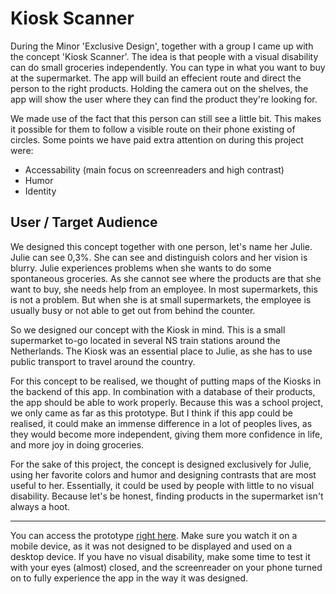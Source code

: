 # Kiosk Scanner

During the Minor 'Exclusive Design', together with a group I came up with the concept 'Kiosk Scanner'. The idea is that people with a visual disability can do small groceries independently. You can type in what you want to buy at the supermarket. The app will build an effecient route and direct the person to the right products. Holding the camera out on the shelves, the app will show the user where they can find the product they're looking for.

We made use of the fact that this person can still see a little bit. This makes it possible for them to follow a visible route on their phone existing of circles. Some points we have paid extra attention on during this project were:

- Accessability (main focus on screenreaders and high contrast)
- Humor
- Identity

## User / Target Audience

We designed this concept together with one person, let's name her Julie. Julie can see 0,3%. She can see and distinguish colors and her vision is blurry. Julie experiences problems when she wants to do some spontaneous groceries. As she cannot see where the products are that she want to buy, she needs help from an employee. In most supermarkets, this is not a problem. But when she is at small supermarkets, the employee is usually busy or not able to get out from behind the counter.

So we designed our concept with the Kiosk in mind. This is a small supermarket to-go located in several NS train stations around the Netherlands. The Kiosk was an essential place to Julie, as she has to use public transport to travel around the country.

For this concept to be realised, we thought of putting maps of the Kiosks in the backend of this app. In combination with a database of their products, the app should be able to work properly. Because this was a school project, we only came as far as this prototype. But I think if this app could be realised, it could make an immense difference in a lot of peoples lives, as they would become more independent, giving them more confidence in life, and more joy in doing groceries.

For the sake of this project, the concept is designed exclusively for Julie, using her favorite colors and humor and designing contrasts that are most useful to her. Essentially, it could be used by people with little to no visual disability. Because let's be honest, finding products in the supermarket isn't always a hoot.

---

You can access the prototype [right here](https://emmabons.github.io/kioskscanner/). Make sure you watch it on a mobile device, as it was not designed to be displayed and used on a desktop device. If you have no visual disability, make some time to test it with your eyes (almost) closed, and the screenreader on your phone turned on to fully experience the app in the way it was designed.
